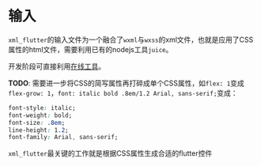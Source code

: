 # 输入

`xml_flutter`的输入文件为一个融合了`wxml`与`wxss`的xml文件，也就是应用了CSS属性的html文件，需要利用已有的nodejs工具`juice`。

开发阶段可直接利用[在线工具](https://automattic.github.io/juice/)。

**TODO**: 需要进一步将CSS的简写属性再打碎成单个CSS属性，如`flex: 1`变成`flex-grow: 1`，`font: italic bold .8em/1.2 Arial, sans-serif;`变成：
```css
font-style: italic;
font-weight: bold;
font-size: .8em;
line-height: 1.2;
font-family: Arial, sans-serif;
```

`xml_flutter`最关键的工作就是根据CSS属性生成合适的flutter控件
